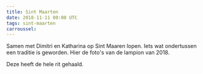 ```yaml
---
title: Sint Maarten
date: 2018-11-11 00:00 UTC
tags: sint-maarten
carroussel:
---
```

Samen met Dimitri en Katharina op Sint Maaren lopen. Iets wat ondertussen een traditie is geworden. Hier de foto's van de lampion van 2018.

Deze heeft de hele rit gehaald.


